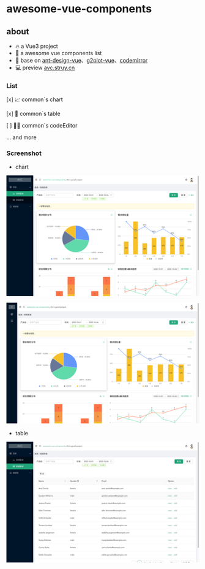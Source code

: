 # awesome-vue-components

## about

- 🔥 a Vue3 project 
- 🎉 a awesome vue components list 
- 🙏 base on [ant-design-vue](https://www.antdv.com/)、[g2plot-vue](https://g2plot-vue.opd.cool/)、[codemirror](https://codemirror.net/) 
- 💻 preview  [avc.struy.cn](avc.struy.cn)

### List

[x] 📈 common`s chart

[x] 📃 common`s table

[ ] 👨‍💻 common`s codeEditor

... and more

### Screenshot

- chart

![](preview/chart-open.png)

![](preview/chart-close.png)

- table

![](preview/table-open.jpeg)
